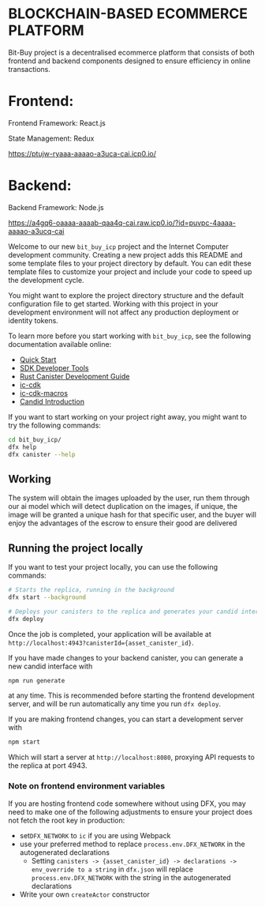 # BLOCKCHAIN-BASED ECOMMERCE PLATFORM
Bit-Buy project is a decentralised ecommerce platform that consists of both frontend and backend components designed to ensure efficiency in online transactions.

# Frontend:
Frontend Framework: React.js

State Management: Redux

https://ptujw-ryaaa-aaaao-a3uca-cai.icp0.io/

# Backend:

Backend Framework: Node.js

https://a4gq6-oaaaa-aaaab-qaa4q-cai.raw.icp0.io/?id=puvpc-4aaaa-aaaao-a3ucq-cai

Welcome to our new `bit_buy_icp` project and the Internet Computer development community. Creating a new project adds this README and some template files to your project directory by default. You can edit these template files to customize your project and include your code to speed up the development cycle.

You might want to explore the project directory structure and the default configuration file to get started. Working with this project in your development environment will not affect any production deployment or identity tokens.

To learn more before you start working with `bit_buy_icp`, see the following documentation available online:

- [Quick Start](https://internetcomputer.org/docs/current/developer-docs/setup/deploy-locally)
- [SDK Developer Tools](https://internetcomputer.org/docs/current/developer-docs/setup/install)
- [Rust Canister Development Guide](https://internetcomputer.org/docs/current/developer-docs/backend/rust/)
- [ic-cdk](https://docs.rs/ic-cdk)
- [ic-cdk-macros](https://docs.rs/ic-cdk-macros)
- [Candid Introduction](https://internetcomputer.org/docs/current/developer-docs/backend/candid/)

If you want to start working on your project right away, you might want to try the following commands:

```bash
cd bit_buy_icp/
dfx help
dfx canister --help
```

## Working
  The system will obtain the images uploaded by the user, run them through our ai model which will detect duplication on the images, if unique, the image will be granted a unique hash for that specific user, and the buyer will enjoy the advantages of the escrow to ensure their good are delivered

## Running the project locally

If you want to test your project locally, you can use the following commands:

```bash
# Starts the replica, running in the background
dfx start --background

# Deploys your canisters to the replica and generates your candid interface
dfx deploy
```

Once the job is completed, your application will be available at `http://localhost:4943?canisterId={asset_canister_id}`.

If you have made changes to your backend canister, you can generate a new candid interface with

```bash
npm run generate
```

at any time. This is recommended before starting the frontend development server, and will be run automatically any time you run `dfx deploy`.

If you are making frontend changes, you can start a development server with

```bash
npm start
```

Which will start a server at `http://localhost:8080`, proxying API requests to the replica at port 4943.

### Note on frontend environment variables

If you are hosting frontend code somewhere without using DFX, you may need to make one of the following adjustments to ensure your project does not fetch the root key in production:

- set`DFX_NETWORK` to `ic` if you are using Webpack
- use your preferred method to replace `process.env.DFX_NETWORK` in the autogenerated declarations
  - Setting `canisters -> {asset_canister_id} -> declarations -> env_override to a string` in `dfx.json` will replace `process.env.DFX_NETWORK` with the string in the autogenerated declarations
- Write your own `createActor` constructor

